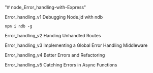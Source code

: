 "# node_Error_handling-with-Express" 

Error_handling_v1
Debugging Node.jd with ndb

```
npm i ndb -g
```

Error_handling_v2
Handing Unhandled Routes

Error_handling_v3
lmplementing a Global Error Handling Middleware

Error_handling_v4
Better Errors and Refactoring

Error_handling_v5
Catching Errors in Async Functions 


